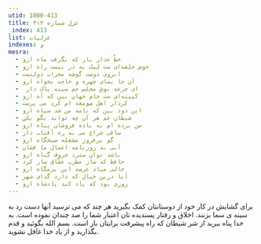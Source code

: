 ```yaml
---
utid: 1000-413
title: غزل شماره ۴۱۳
_index: 413
list: غزلیات
indexes: و
mesra:
  - خطّ عذار یار که بگرفت ماه ازو
  - خوش حلقه‌ای ست لیک به در نیست راه ازو
  - ابروی دوست گوشه محراب دولتست
  - آن جا بسای چهره و حاجت بخواه ازو
  - ‌ ای جرعه نوشِ مجلس جم سینه پاک دار
  - کیینه‌ای ست جام جهان بین که آه ازو
  - کردار اهل صومعه ام کرد می پرست
  - این دود بین که نامه من شد سیاه ازو
  - شیطان غم هر آن چه تواند بگو بکن
  - من برده ام به باده فروشان پناه ازو
  - ساقی چراغ می به ره آفتاب دار
  - گو برفروز مشعله صبحگاه ازو
  - آبی به روزنامه اعمال ما فشان
  - باشد توان سترد حروف گناه ازو
  - حافظ که ساز مطرب عشّاق ساز کرد
  - خالی مباد عرصه این بزمگاه ازو
  - آیا درین خیال که دارد گدای شهر
  - روزی بود که یاد کند پادشاه ازو
---
```

برای گشایش در کار خود از دوستانتان کمک بگیرید هر چند که می ترسید آنها دست رد به سینه ی سما بزنند. اخلاق و رفتار پسندیده تان اعتبار شما را صد چندان نموده است. به خدا پناه ببرید از شر شیطان که راه پیشرفت برایتان باز است. بسم الله بگوئید و قدم بگذارید و از یاد خدا غافل نشوید.
